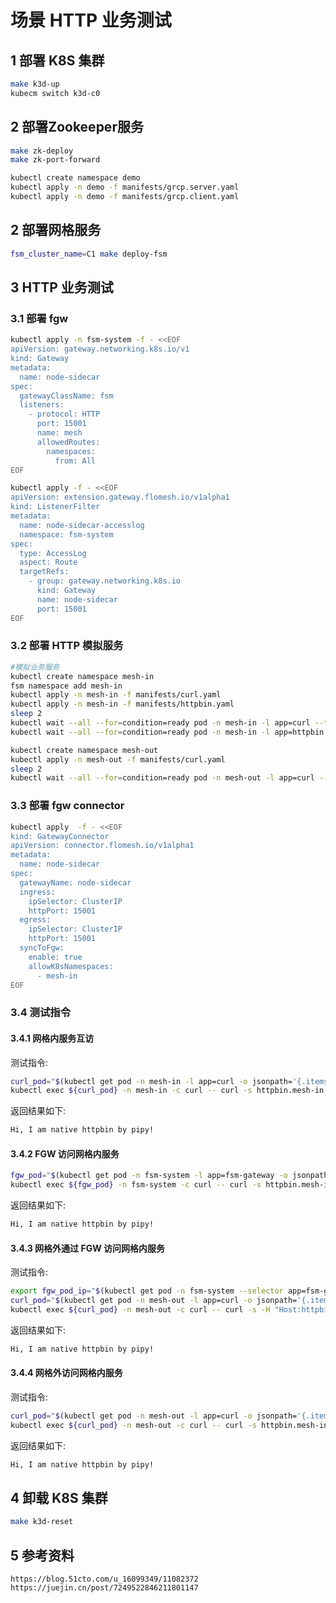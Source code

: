 # 场景 HTTP 业务测试

## 1 部署 K8S 集群

```bash
make k3d-up
kubecm switch k3d-c0
```

## 2 部署Zookeeper服务

```bash
make zk-deploy
make zk-port-forward

kubectl create namespace demo
kubectl apply -n demo -f manifests/grcp.server.yaml
kubectl apply -n demo -f manifests/grcp.client.yaml
```

## 2 部署网格服务

```bash
fsm_cluster_name=C1 make deploy-fsm
```

## 3 HTTP 业务测试

### 3.1 部署 fgw

```bash
kubectl apply -n fsm-system -f - <<EOF
apiVersion: gateway.networking.k8s.io/v1
kind: Gateway
metadata:
  name: node-sidecar
spec:
  gatewayClassName: fsm
  listeners:
    - protocol: HTTP
      port: 15001
      name: mesh
      allowedRoutes:
        namespaces:
          from: All
EOF

kubectl apply -f - <<EOF
apiVersion: extension.gateway.flomesh.io/v1alpha1
kind: ListenerFilter
metadata:
  name: node-sidecar-accesslog
  namespace: fsm-system
spec:
  type: AccessLog
  aspect: Route
  targetRefs:
    - group: gateway.networking.k8s.io
      kind: Gateway
      name: node-sidecar
      port: 15001
EOF
```

### 3.2 部署 HTTP 模拟服务

```bash
#模拟业务服务
kubectl create namespace mesh-in
fsm namespace add mesh-in
kubectl apply -n mesh-in -f manifests/curl.yaml
kubectl apply -n mesh-in -f manifests/httpbin.yaml
sleep 2
kubectl wait --all --for=condition=ready pod -n mesh-in -l app=curl --timeout=180s
kubectl wait --all --for=condition=ready pod -n mesh-in -l app=httpbin --timeout=180s

kubectl create namespace mesh-out
kubectl apply -n mesh-out -f manifests/curl.yaml
sleep 2
kubectl wait --all --for=condition=ready pod -n mesh-out -l app=curl --timeout=180s
```

### 3.3 部署 fgw connector

```bash
kubectl apply  -f - <<EOF
kind: GatewayConnector
apiVersion: connector.flomesh.io/v1alpha1
metadata:
  name: node-sidecar
spec:
  gatewayName: node-sidecar
  ingress:
    ipSelector: ClusterIP
    httpPort: 15001
  egress:
    ipSelector: ClusterIP
    httpPort: 15001
  syncToFgw:
    enable: true
    allowK8sNamespaces:
      - mesh-in
EOF
```

### 3.4 测试指令

#### 3.4.1 网格内服务互访

测试指令:

```bash
curl_pod="$(kubectl get pod -n mesh-in -l app=curl -o jsonpath='{.items[0].metadata.name}')"
kubectl exec ${curl_pod} -n mesh-in -c curl -- curl -s httpbin.mesh-in
```

返回结果如下:

```bash
Hi, I am native httpbin by pipy!
```

#### 3.4.2 FGW 访问网格内服务

```bash
fgw_pod="$(kubectl get pod -n fsm-system -l app=fsm-gateway -o jsonpath='{.items[0].metadata.name}')"
kubectl exec ${fgw_pod} -n fsm-system -c curl -- curl -s httpbin.mesh-in
```

返回结果如下:

```bash
Hi, I am native httpbin by pipy!
```

#### 3.4.3 网格外通过 FGW 访问网格内服务

测试指令:

```bash
export fgw_pod_ip="$(kubectl get pod -n fsm-system --selector app=fsm-gateway -o jsonpath='{.items[0].status.podIP}')"
curl_pod="$(kubectl get pod -n mesh-out -l app=curl -o jsonpath='{.items[0].metadata.name}')"
kubectl exec ${curl_pod} -n mesh-out -c curl -- curl -s -H "Host:httpbin.mesh-in" $fgw_pod_ip:15001
```

返回结果如下:

```bash
Hi, I am native httpbin by pipy!
```

#### 3.4.4 网格外访问网格内服务

测试指令:

```bash
curl_pod="$(kubectl get pod -n mesh-out -l app=curl -o jsonpath='{.items[0].metadata.name}')"
kubectl exec ${curl_pod} -n mesh-out -c curl -- curl -s httpbin.mesh-in
```

返回结果如下:

```bash
Hi, I am native httpbin by pipy!
```

## 4 卸载 K8S 集群

```bash
make k3d-reset
```

## 5 参考资料

```url
https://blog.51cto.com/u_16099349/11082372
https://juejin.cn/post/7249522846211801147
```

